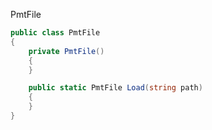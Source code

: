 PmtFile

```cs
public class PmtFile
{
	private PmtFile()
	{
	}

	public static PmtFile Load(string path)
	{
	}
}
```

